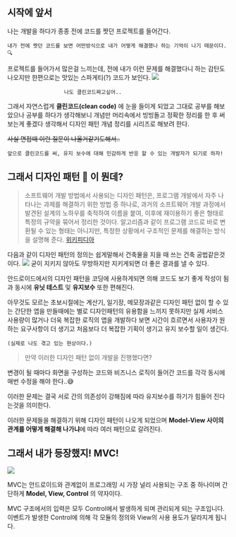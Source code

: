 ## 시작에 앞서

나는 개발을 하다가 종종 전에 코드를 짯던 프로젝트를 들어간다.
 
    내가 전에 짯던 코드를 보면 어떤방식으로 내가 어떻게 해결했나 하는 기억이 나기 때문이다.🔍
    
   프로젝트를 들어가서 많은걸 느끼는데,  전에 내가 이런 문제를 해결했다니 하는 감탄도 나오지만 한편으로는 맛있는 스파게티(?) 코드가 보인다.
   ![](https://media.giphy.com/media/iJJ6E58EttmFqgLo96/giphy.gif)
   
					  나도 클린코드짜고싶어..
    
 그래서 자연스럽게 **클린코드(clean code)** 에 눈을 들이게 되었고 그대로 공부를
 해보았으나 공부를 하다가 생각해보니 개념만 머리속에서 빙빙돌고 정확한 정리를 한 후
 써보는게 좋겠다 생각해서 디자인 패턴 개념 정리를 시리즈로 해보려 한다.
 
~~사실 면접때 이런 질문이 나올거같기도해서..~~
    
    앞으로 클린코드를 써, 유지 보수에 대해 민감하게 반응 할 수 있는 개발자가 되기로 하자!
 

## 그래서 디자인 패턴 🎨 이 뭔데?


> 소프트웨어 개발 방법에서 사용되는 디자인 패턴은, 프로그램 개발에서 자주 나타나는 과제를 해결하기 위한 방법 중 하나로, 과거의 소프트웨어 개발 과정에서 발견된 설계의 노하우를 축적하여 이름을 붙여, 이후에 재이용하기 좋은 형태로 특정의 규약을 묶어서 정리한 것이다. 알고리즘과 같이 프로그램 코드로 바로 변환될 수 있는 형태는 아니지만, 특정한 상황에서 구조적인 문제를 해결하는 방식을 설명해 준다. 
[위키피디아](https://ko.wikipedia.org/wiki/%EB%94%94%EC%9E%90%EC%9D%B8_%ED%8C%A8%ED%84%B4)

다음과 같이 디자인 패턴의 정의는 쉽게말해서 건축물을 지을 때 쓰는 
건축 공법같은것이다.
![](https://images.velog.io/images/yunsung_/post/fcbf1fd8-3b17-4bae-8bfa-fa53157ef19e/image.png)
굳이 지키지 않아도 무방하지만 지키게되면 더 좋은 결과를 낼 수 있다.

안드로이드에서의 디자인 패턴을 코딩에 사용하게되면 의해 코드도 보기 좋게 작성이 됨과 동시에 
**유닛 테스트** 및 **유지보수** 또한 편해진다.

아무것도 모르는 초보시절에는 계산기, 일기장, 메모장과같은 디자인 패턴 없이 할 수 있는 간단한 앱을 만들때에는 별로 디자인패턴의 유용함을 느끼지 못하지만 실제 서비스 사용량이 많거나 더욱 복잡한 로직의 앱을 개발하다 보면 시간이 흐르면서 사용자가 원하는 요구사항이 더 생기고 처음보다 더 복잡한 기획이 생기고 유지 보수할 일이 생긴다. 

    (실제로 나도 겪고 있는 현상이다.)

> 만약 이러한 디자인 패턴 없이 개발을 진행했다면?

   변경이 될 때마다 화면을 구성하는 코드와 비즈니스 로직이 들어간 코드를 각각 동시에 매번 수정을 해야 한다..😅
  
 이러한 문제는 결국 서로 간의 의존성이 강해짐에 따라 유지보수를 하기가 힘들어 진다는것을 의미한다.
 
이러한 문제들을 해결하기 위해 디자인 패턴이 나오게 되었으며 **Model-View 사이의 관계를 어떻게 해결해 나가냐**에 따라 여러 패턴으로 갈려진다.

## 그래서 내가 등장했지! MVC!

![](https://images.velog.io/images/yunsung_/post/5aa67e9c-478c-49f5-90c2-a8362dd517fc/image.png)

 MVC는 안드로이드와 관계없이 프로그래밍 시 가장 널리 사용되는 구조 중 하나이며 
 간단하게 **Model, View, Control** 의 약자이다.
 
 MVC 구조에서의 입력은 모두 Control에서 발생하게 되며 관리되게 되는 구조입니다.
이벤트가 발생한 Control에 의해 각 모듈의 정의와 View의 사용 용도가 달라지게 됩니다.
